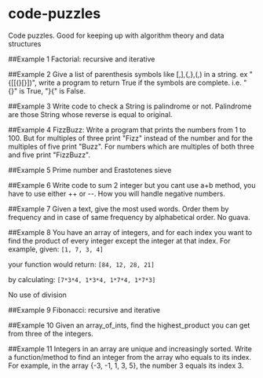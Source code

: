 # code-puzzles
Code puzzles. Good for keeping up with algorithm theory and data structures

##Example 1
Factorial: recursive and iterative

##Example 2
Give a list of parenthesis symbols like [,],{,},(,) in a   string. ex "{[[(}[}])", write a program to return True if the symbols are complete. i.e. "{}" is True, "}{" is False.

##Example 3
Write code to check a String is palindrome or not.
Palindrome are those String whose reverse is equal to original.

##Example 4
FizzBuzz: Write a program that prints the numbers from 1 to 100. But for multiples of three print "Fizz" instead of the number and for the multiples of five print "Buzz". For numbers which are multiples of both three and five print "FizzBuzz".

##Example 5
Prime number and Erastotenes sieve

##Example 6
Write code to sum 2 integer but you cant use a+b method, you have to use either ++ or --. How you will handle negative numbers.

##Example 7
Given a text, give the most used words. Order them by frequency and in case of same frequency by alphabetical order. No guava.

##Example 8
You have an array of integers, and for each index you want to find the product of every integer except the integer at that index.
For example, given:
  `[1, 7, 3, 4]`
  
your function would return:
  `[84, 12, 28, 21]`
  
by calculating:
  `[7*3*4, 1*3*4, 1*7*4, 1*7*3]`

No use of division

##Example 9
Fibonacci: recursive and iterative

##Example 10
Given an array_of_ints, find the highest_product you can get from three of the integers.

##Example 11
Integers in an array are unique and increasingly sorted. Write a function/method to find an integer from the array who equals to its index. For example, in the array {-3, -1, 1, 3, 5}, the number 3 equals its index 3.
